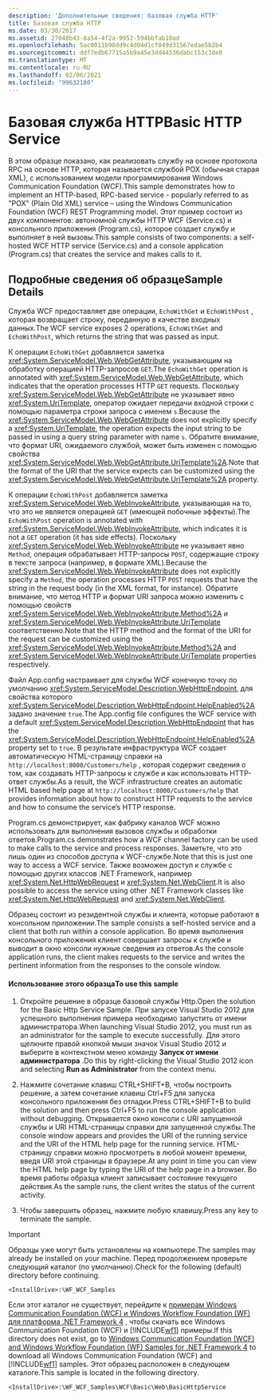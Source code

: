 ```yaml
---
description: 'Дополнительные сведения: базовая служба HTTP'
title: Базовая служба HTTP
ms.date: 03/30/2017
ms.assetid: 27048b43-8a54-4f2a-9952-594bbfab10ad
ms.openlocfilehash: 5ac0011b98dd9c4d04d1cf049d31567edae5b2b4
ms.sourcegitcommit: ddf7edb67715a5b9a45e3dd44536dabc153c1de0
ms.translationtype: MT
ms.contentlocale: ru-RU
ms.lasthandoff: 02/06/2021
ms.locfileid: "99632180"
---
```

# <a name="basic-http-service"></a><span data-ttu-id="39adb-103">Базовая служба HTTP</span><span class="sxs-lookup"><span data-stu-id="39adb-103">Basic HTTP Service</span></span>

<span data-ttu-id="39adb-104">В этом образце показано, как реализовать службу на основе протокола RPC на основе HTTP, которая называется службой POX (обычная старая XML), с использованием модели программирования Windows Communication Foundation (WCF).</span><span class="sxs-lookup"><span data-stu-id="39adb-104">This sample demonstrates how to implement an HTTP-based, RPC-based service - popularly referred to as "POX" (Plain Old XML) service – using the Windows Communication Foundation (WCF) REST Programming model.</span></span> <span data-ttu-id="39adb-105">Этот пример состоит из двух компонентов: автономной службы HTTP WCF (Service.cs) и консольного приложения (Program.cs), которое создает службу и выполняет в ней вызовы.</span><span class="sxs-lookup"><span data-stu-id="39adb-105">This sample consists of two components: a self-hosted WCF HTTP service (Service.cs) and a console application (Program.cs) that creates the service and makes calls to it.</span></span>

## <a name="sample-details"></a><span data-ttu-id="39adb-106">Подробные сведения об образце</span><span class="sxs-lookup"><span data-stu-id="39adb-106">Sample Details</span></span>

<span data-ttu-id="39adb-107">Служба WCF предоставляет две операции, `EchoWithGet` и `EchoWithPost` , которая возвращает строку, переданную в качестве входных данных.</span><span class="sxs-lookup"><span data-stu-id="39adb-107">The WCF service exposes 2 operations, `EchoWithGet` and `EchoWithPost`, which returns the string that was passed as input.</span></span>

<span data-ttu-id="39adb-108">К операции `EchoWithGet` добавляется заметка <xref:System.ServiceModel.Web.WebGetAttribute>, указывающим на обработку операцией HTTP-запросов `GET`.</span><span class="sxs-lookup"><span data-stu-id="39adb-108">The `EchoWithGet` operation is annotated with <xref:System.ServiceModel.Web.WebGetAttribute>, which indicates that the operation processes HTTP `GET` requests.</span></span> <span data-ttu-id="39adb-109">Поскольку <xref:System.ServiceModel.Web.WebGetAttribute> не указывает явно <xref:System.UriTemplate>, оператор ожидает передачи входной строки с помощью параметра строки запроса с именем `s`.</span><span class="sxs-lookup"><span data-stu-id="39adb-109">Because the <xref:System.ServiceModel.Web.WebGetAttribute> does not explicitly specify a <xref:System.UriTemplate>, the operation expects the input string to be passed in using a query string parameter with name `s`.</span></span> <span data-ttu-id="39adb-110">Обратите внимание, что формат URI, ожидаемого службой, может быть изменен с помощью свойства <xref:System.ServiceModel.Web.WebGetAttribute.UriTemplate%2A>.</span><span class="sxs-lookup"><span data-stu-id="39adb-110">Note that the format of the URI that the service expects can be customized using the <xref:System.ServiceModel.Web.WebGetAttribute.UriTemplate%2A> property.</span></span>

<span data-ttu-id="39adb-111">К операции `EchoWithPost` добавляется заметка <xref:System.ServiceModel.Web.WebInvokeAttribute>, указывающая на то, что это не является операцией `GET` (имеющей побочные эффекты).</span><span class="sxs-lookup"><span data-stu-id="39adb-111">The `EchoWithPost` operation is annotated with <xref:System.ServiceModel.Web.WebInvokeAttribute>, which indicates it is not a `GET` operation (it has side effects).</span></span> <span data-ttu-id="39adb-112">Поскольку <xref:System.ServiceModel.Web.WebInvokeAttribute> не указывает явно `Method`, операция обрабатывает HTTP-запросы `POST`, содержащие строку в тексте запроса (например, в формате XML).</span><span class="sxs-lookup"><span data-stu-id="39adb-112">Because the <xref:System.ServiceModel.Web.WebInvokeAttribute> does not explicitly specify a `Method`, the operation processes HTTP `POST` requests that have the string in the request body (in the XML format, for instance).</span></span> <span data-ttu-id="39adb-113">Обратите внимание, что метод HTTP и формат URI запроса можно изменить с помощью свойств <xref:System.ServiceModel.Web.WebInvokeAttribute.Method%2A> и <xref:System.ServiceModel.Web.WebInvokeAttribute.UriTemplate> соответственно.</span><span class="sxs-lookup"><span data-stu-id="39adb-113">Note that the HTTP method and the format of the URI for the request can be customized using the <xref:System.ServiceModel.Web.WebInvokeAttribute.Method%2A> and <xref:System.ServiceModel.Web.WebInvokeAttribute.UriTemplate> properties respectively.</span></span>

<span data-ttu-id="39adb-114">Файл App.config настраивает для службы WCF конечную точку по умолчанию <xref:System.ServiceModel.Description.WebHttpEndpoint>, для свойства которого <xref:System.ServiceModel.Description.WebHttpEndpoint.HelpEnabled%2A> задано значение `true`.</span><span class="sxs-lookup"><span data-stu-id="39adb-114">The App.config file configures the WCF service with a default <xref:System.ServiceModel.Description.WebHttpEndpoint> that has the <xref:System.ServiceModel.Description.WebHttpEndpoint.HelpEnabled%2A> property set to `true`.</span></span> <span data-ttu-id="39adb-115">В результате инфраструктура WCF создает автоматическую HTML-страницу справки на `http://localhost:8000/Customers/help` , которая содержит сведения о том, как создавать HTTP-запросы к службе и как использовать HTTP-ответ службы.</span><span class="sxs-lookup"><span data-stu-id="39adb-115">As a result, the WCF infrastructure creates an automatic HTML based help page at `http://localhost:8000/Customers/help` that provides information about how to construct HTTP requests to the service and how to consume the service’s HTTP response.</span></span>

<span data-ttu-id="39adb-116">Program.cs демонстрирует, как фабрику каналов WCF можно использовать для выполнения вызовов службы и обработки ответов.</span><span class="sxs-lookup"><span data-stu-id="39adb-116">Program.cs demonstrates how a WCF channel factory can be used to make calls to the service and process responses.</span></span> <span data-ttu-id="39adb-117">Заметьте, что это лишь один из способов доступа к WCF-службе.</span><span class="sxs-lookup"><span data-stu-id="39adb-117">Note that this is just one way to access a WCF service.</span></span> <span data-ttu-id="39adb-118">Также возможен доступ к службе с помощью других классов .NET Framework, например <xref:System.Net.HttpWebRequest> и <xref:System.Net.WebClient>.</span><span class="sxs-lookup"><span data-stu-id="39adb-118">It is also possible to access the service using other .NET Framework classes like <xref:System.Net.HttpWebRequest> and <xref:System.Net.WebClient>.</span></span>

<span data-ttu-id="39adb-119">Образец состоит из резидентной службы и клиента, которые работают в консольном приложении.</span><span class="sxs-lookup"><span data-stu-id="39adb-119">The sample consists a self-hosted service and a client that both run within a console application.</span></span> <span data-ttu-id="39adb-120">Во время выполнения консольного приложения клиент совершает запросы к службе и выводит в окно консоли нужные сведения из ответов.</span><span class="sxs-lookup"><span data-stu-id="39adb-120">As the console application runs, the client makes requests to the service and writes the pertinent information from the responses to the console window.</span></span>

#### <a name="to-use-this-sample"></a><span data-ttu-id="39adb-121">Использование этого образца</span><span class="sxs-lookup"><span data-stu-id="39adb-121">To use this sample</span></span>

1. <span data-ttu-id="39adb-122">Откройте решение в образце базовой службы Http.</span><span class="sxs-lookup"><span data-stu-id="39adb-122">Open the solution for the Basic Http Service Sample.</span></span> <span data-ttu-id="39adb-123">При запуске Visual Studio 2012 для успешного выполнения примера необходимо запустить от имени администратора.</span><span class="sxs-lookup"><span data-stu-id="39adb-123">When launching Visual Studio 2012, you must run as an administrator for the sample to execute successfully.</span></span> <span data-ttu-id="39adb-124">Для этого щелкните правой кнопкой мыши значок Visual Studio 2012 и выберите в контекстном меню команду **Запуск от имени администратора** .</span><span class="sxs-lookup"><span data-stu-id="39adb-124">Do this by right-clicking the Visual Studio 2012 icon and selecting **Run as Administrator** from the context menu.</span></span>

2. <span data-ttu-id="39adb-125">Нажмите сочетание клавиш CTRL+SHIFT+B, чтобы построить решение, а затем сочетание клавиш Ctrl+F5 для запуска консольного приложения без отладки.</span><span class="sxs-lookup"><span data-stu-id="39adb-125">Press CTRL+SHIFT+B to build the solution and then press Ctrl+F5 to run the console application without debugging.</span></span> <span data-ttu-id="39adb-126">Открывается окно консоли с URI запущенной службы и URI HTML-страницы справки для запущенной службы.</span><span class="sxs-lookup"><span data-stu-id="39adb-126">The console window appears and provides the URI of the running service and the URI of the HTML help page for the running service.</span></span> <span data-ttu-id="39adb-127">HTML-страницу справки можно просмотреть в любой момент времени, введя URI этой страницы в браузере.</span><span class="sxs-lookup"><span data-stu-id="39adb-127">At any point in time you can view the HTML help page by typing the URI of the help page in a browser.</span></span> <span data-ttu-id="39adb-128">Во время работы образца клиент записывает состояние текущего действия.</span><span class="sxs-lookup"><span data-stu-id="39adb-128">As the sample runs, the client writes the status of the current activity.</span></span>

3. <span data-ttu-id="39adb-129">Чтобы завершить образец, нажмите любую клавишу.</span><span class="sxs-lookup"><span data-stu-id="39adb-129">Press any key to terminate the sample.</span></span>

> [!IMPORTANT]
> <span data-ttu-id="39adb-130">Образцы уже могут быть установлены на компьютере.</span><span class="sxs-lookup"><span data-stu-id="39adb-130">The samples may already be installed on your machine.</span></span> <span data-ttu-id="39adb-131">Перед продолжением проверьте следующий каталог (по умолчанию).</span><span class="sxs-lookup"><span data-stu-id="39adb-131">Check for the following (default) directory before continuing.</span></span>
>
> `<InstallDrive>:\WF_WCF_Samples`
>
> <span data-ttu-id="39adb-132">Если этот каталог не существует, перейдите к [примерам Windows Communication Foundation (WCF) и Windows Workflow Foundation (WF) для платформа .NET Framework 4](https://www.microsoft.com/download/details.aspx?id=21459) , чтобы скачать все Windows Communication Foundation (WCF) и [!INCLUDE[wf1](../../../../includes/wf1-md.md)] примеры.</span><span class="sxs-lookup"><span data-stu-id="39adb-132">If this directory does not exist, go to [Windows Communication Foundation (WCF) and Windows Workflow Foundation (WF) Samples for .NET Framework 4](https://www.microsoft.com/download/details.aspx?id=21459) to download all Windows Communication Foundation (WCF) and [!INCLUDE[wf1](../../../../includes/wf1-md.md)] samples.</span></span> <span data-ttu-id="39adb-133">Этот образец расположен в следующем каталоге.</span><span class="sxs-lookup"><span data-stu-id="39adb-133">This sample is located in the following directory.</span></span>
>
> `<InstallDrive>:\WF_WCF_Samples\WCF\Basic\Web\BasicHttpService`
